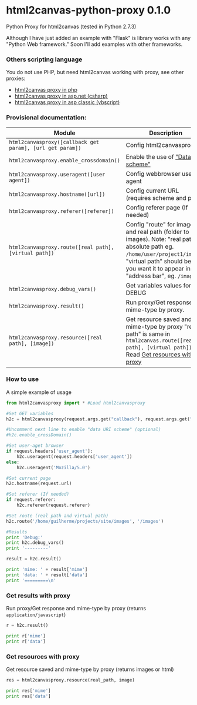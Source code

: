 html2canvas-python-proxy 0.1.0
========================

Python Proxy for html2canvas (tested in Python 2.7.3)

Although I have just added an example with "Flask" is library works with any "Python Web framework." Soon I'll add examples with other frameworks.

### Others scripting language ###

You do not use PHP, but need html2canvas working with proxy, see other proxies:

* [html2canvas proxy in php](https://github.com/brcontainer/html2canvas-php-proxy)
* [html2canvas proxy in asp.net (csharp)](https://github.com/brcontainer/html2canvas-csharp-proxy)
* [html2canvas proxy in asp classic (vbscript)](https://github.com/brcontainer/html2canvas-asp-vbscript-proxy)

### Provisional documentation:

Module | Description
--- | ---
`html2canvasproxy([callback get param], [url get param])` | Config html2canvasproxy
`html2canvasproxy.enable_crossdomain()` | Enable the use of ["Data URI scheme"](http://en.wikipedia.org/wiki/Data_URI_scheme)
`html2canvasproxy.useragent([user agent])` | Config webbrowser user-agent
`html2canvasproxy.hostname([url])` | Config current URL (requires scheme and port)
`html2canvasproxy.referer([referer])` | Config referer page (If needed)
`html2canvasproxy.route([real path], [virtual path])` | Config "route" for images and real path (folder to save images). Note: "real path" is absolute path eg. `/home/user/project1/images`, "virtual path" should be as you want it to appear in the "address bar", eg. `/images`
`html2canvasproxy.debug_vars()` | Get variables values for DEBUG
`html2canvasproxy.result()` | Run proxy/Get response and mime-type by proxy.
`html2canvasproxy.resource([real path], [image])` | Get resource saved and mime-type by proxy "real path" is same in `html2canvas.route([real path], [virtual path])`. Read [Get resources with proxy](https://github.com/brcontainer/html2canvas-python-proxy#get-results-with-proxy)

### How to use
A simple example of usage

```python
from html2canvasproxy import * #Load html2canvasproxy

#Set GET variables
h2c = html2canvasproxy(request.args.get("callback"), request.args.get("url"))

#Uncomment next line to enable "data URI scheme" (optional)
#h2c.enable_crossDomain()

#Set user-aget browser
if request.headers['user_agent']:
    h2c.useragent(request.headers['user_agent'])
else:
    h2c.useragent('Mozilla/5.0')

#Set current page
h2c.hostname(request.url)

#Set referer (If needed)
if request.referer:
    h2c.referer(request.referer)

#Set route (real path and virtual path)
h2c.route('/home/guilherme/projects/site/images', '/images')

#Results
print 'Debug:'
print h2c.debug_vars()
print '---------'

result = h2c.result()

print 'mime: ' + result['mime']
print 'data: ' + result['data']
print '=========\n'
```

### Get results with proxy
Run proxy/Get response and mime-type by proxy (returns `application/javascript`)

```python
r = h2c.result()

print r['mime']
print r['data']
```

### Get resources with proxy
Get resource saved and mime-type by proxy (returns images or html)

```python
res = html2canvasproxy.resource(real_path, image)

print res['mime']
print res['data']
```
